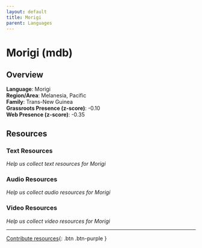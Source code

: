 ```yaml
---
layout: default
title: Morigi
parent: Languages
---
```


# Morigi (mdb)

## Overview

**Language**: Morigi  
**Region/Area**: Melanesia, Pacific  
**Family**: Trans-New Guinea  
**Grassroots Presence (z-score)**: -0.10  
**Web Presence (z-score)**: -0.35  

## Resources

### Text Resources
*Help us collect text resources for Morigi*

### Audio Resources
*Help us collect audio resources for Morigi*

### Video Resources
*Help us collect video resources for Morigi*

---

[Contribute resources](https://forms.office.com/e/1SfLJx3u1r){: .btn .btn-purple }
